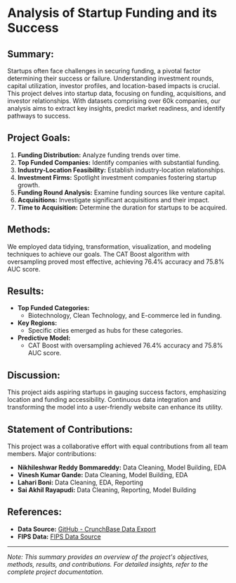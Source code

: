 # Analysis of Startup Funding and its Success

## Summary:
Startups often face challenges in securing funding, a pivotal factor determining their success or failure. Understanding investment rounds, capital utilization, investor profiles, and location-based impacts is crucial. This project delves into startup data, focusing on funding, acquisitions, and investor relationships. With datasets comprising over 60k companies, our analysis aims to extract key insights, predict market readiness, and identify pathways to success.

## Project Goals:
1. **Funding Distribution:** Analyze funding trends over time.
2. **Top Funded Companies:** Identify companies with substantial funding.
3. **Industry-Location Feasibility:** Establish industry-location relationships.
4. **Investment Firms:** Spotlight investment companies fostering startup growth.
5. **Funding Round Analysis:** Examine funding sources like venture capital.
6. **Acquisitions:** Investigate significant acquisitions and their impact.
7. **Time to Acquisition:** Determine the duration for startups to be acquired.

## Methods:
We employed data tidying, transformation, visualization, and modeling techniques to achieve our goals. The CAT Boost algorithm with oversampling proved most effective, achieving 76.4% accuracy and 75.8% AUC score.

## Results:
- **Top Funded Categories:**
  - Biotechnology, Clean Technology, and E-commerce led in funding.
- **Key Regions:**
  - Specific cities emerged as hubs for these categories.
- **Predictive Model:**
  - CAT Boost with oversampling achieved 76.4% accuracy and 75.8% AUC score.

## Discussion:
This project aids aspiring startups in gauging success factors, emphasizing location and funding accessibility. Continuous data integration and transforming the model into a user-friendly website can enhance its utility.

## Statement of Contributions:
This project was a collaborative effort with equal contributions from all team members. Major contributions:
- **Nikhileshwar Reddy Bommareddy:** Data Cleaning, Model Building, EDA
- **Vinesh Kumar Gande:** Data Cleaning, Model Building, EDA
- **Lahari Boni:** Data Cleaning, EDA, Reporting
- **Sai Akhil Rayapudi:** Data Cleaning, Reporting, Model Building

## References:
- **Data Source:** [GitHub - CrunchBase Data Export](https://github.com/notpeter/crunchbasedata)
- **FIPS Data:** [FIPS Data Source](http://efele.net/maps/fips-10/data)

---

*Note: This summary provides an overview of the project's objectives, methods, results, and contributions. For detailed insights, refer to the complete project documentation.*